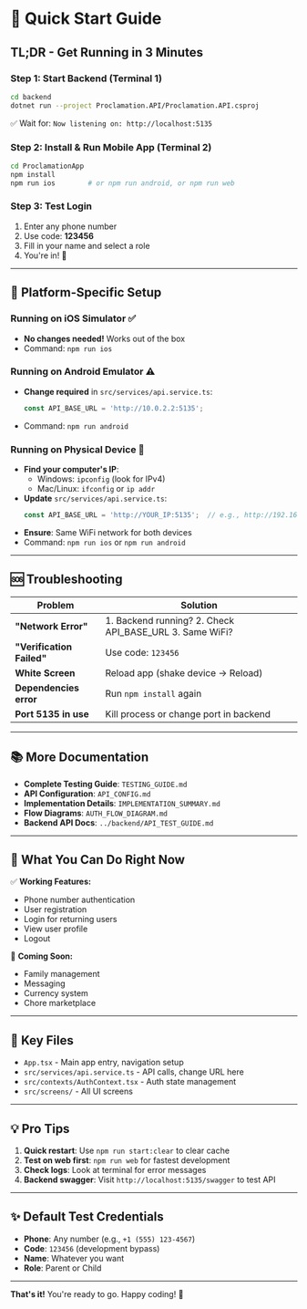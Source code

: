 # 🚀 Quick Start Guide

## TL;DR - Get Running in 3 Minutes

### Step 1: Start Backend (Terminal 1)
```bash
cd backend
dotnet run --project Proclamation.API/Proclamation.API.csproj
```
✅ Wait for: `Now listening on: http://localhost:5135`

### Step 2: Install & Run Mobile App (Terminal 2)
```bash
cd ProclamationApp
npm install
npm run ios        # or npm run android, or npm run web
```

### Step 3: Test Login
1. Enter any phone number
2. Use code: **123456**
3. Fill in your name and select a role
4. You're in! 🎉

---

## 📱 Platform-Specific Setup

### Running on iOS Simulator ✅
- **No changes needed!** Works out of the box
- Command: `npm run ios`

### Running on Android Emulator ⚠️
- **Change required** in `src/services/api.service.ts`:
  ```typescript
  const API_BASE_URL = 'http://10.0.2.2:5135';
  ```
- Command: `npm run android`

### Running on Physical Device 📱
- **Find your computer's IP**:
  - Windows: `ipconfig` (look for IPv4)
  - Mac/Linux: `ifconfig` or `ip addr`
- **Update** `src/services/api.service.ts`:
  ```typescript
  const API_BASE_URL = 'http://YOUR_IP:5135';  // e.g., http://192.168.1.100:5135
  ```
- **Ensure**: Same WiFi network for both devices
- Command: `npm run ios` or `npm run android`

---

## 🆘 Troubleshooting

| Problem | Solution |
|---------|----------|
| **"Network Error"** | 1. Backend running? 2. Check API_BASE_URL 3. Same WiFi? |
| **"Verification Failed"** | Use code: `123456` |
| **White Screen** | Reload app (shake device → Reload) |
| **Dependencies error** | Run `npm install` again |
| **Port 5135 in use** | Kill process or change port in backend |

---

## 📚 More Documentation

- **Complete Testing Guide**: `TESTING_GUIDE.md`
- **API Configuration**: `API_CONFIG.md`
- **Implementation Details**: `IMPLEMENTATION_SUMMARY.md`
- **Flow Diagrams**: `AUTH_FLOW_DIAGRAM.md`
- **Backend API Docs**: `../backend/API_TEST_GUIDE.md`

---

## 🎯 What You Can Do Right Now

✅ **Working Features:**
- Phone number authentication
- User registration
- Login for returning users
- View user profile
- Logout

🚧 **Coming Soon:**
- Family management
- Messaging
- Currency system
- Chore marketplace

---

## 🔑 Key Files

- `App.tsx` - Main app entry, navigation setup
- `src/services/api.service.ts` - API calls, change URL here
- `src/contexts/AuthContext.tsx` - Auth state management
- `src/screens/` - All UI screens

---

## 💡 Pro Tips

1. **Quick restart**: Use `npm run start:clear` to clear cache
2. **Test on web first**: `npm run web` for fastest development
3. **Check logs**: Look at terminal for error messages
4. **Backend swagger**: Visit `http://localhost:5135/swagger` to test API

---

## ✨ Default Test Credentials

- **Phone**: Any number (e.g., `+1 (555) 123-4567`)
- **Code**: `123456` (development bypass)
- **Name**: Whatever you want
- **Role**: Parent or Child

---

**That's it!** You're ready to go. Happy coding! 🎉


